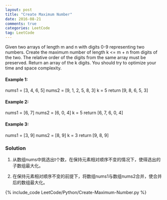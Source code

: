 ```yaml
---
layout: post
title: "Create Maximum Number"
date: 2016-08-21
comments: true
categories: LeetCode
tag: LeetCode
---
```


Given two arrays of length m and n with digits 0-9 representing two numbers. Create the maximum number of length k <= m + n from digits of the two. The relative order of the digits from the same array must be preserved. Return an array of the k digits. You should try to optimize your time and space complexity.

#### Example 1:
nums1 = [3, 4, 6, 5]
nums2 = [9, 1, 2, 5, 8, 3]
k = 5
return [9, 8, 6, 5, 3]

#### Example 2:
nums1 = [6, 7]
nums2 = [6, 0, 4]
k = 5
return [6, 7, 6, 0, 4]

#### Example 3:
nums1 = [3, 9]
nums2 = [8, 9]
k = 3
return [9, 8, 9]

<!--more-->
### Solution

1. 从数组nums中挑选出t个数，在保持元素相对顺序不变的情况下，使得选出的子数组最大化。

2. 在保持元素相对顺序不变的前提下，将数组nums1与数组nums2合并，使合并后的数组最大化。

{% include_code LeetCode/Python/Create-Maximum-Number.py %}
